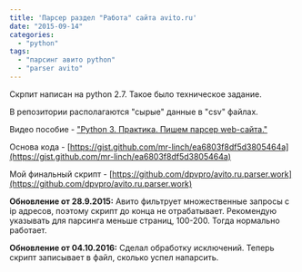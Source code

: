 ```yaml
---
title: 'Парсер раздел "Работа" сайта avito.ru'
date: "2015-09-14"
categories:
  - "python"
tags:
  - "парсинг авито python"
  - "parser avito"
---
```


<!--more-->

Скрпит написан на python 2.7. Такое было техническое задание.

В репозитории располагаются "сырые" данные в "csv" файлах.

Видео пособие - ["Python 3. Практика. Пишем парсер web-caйта."](https://www.youtube.com/watch?v=KPXPr-KS-qk)

Основа кода - [https://gist.github.com/mr-linch/ea6803f8df5d3805464a](https://gist.github.com/mr-linch/ea6803f8df5d3805464a)

Мой финальный скрипт - [https://github.com/dpvpro/avito.ru.parser.work](https://github.com/dpvpro/avito.ru.parser.work)

**Обновление от 28.9.2015:** Авито фильтрует множественные запросы с ip адресов, поэтому скрипт до конца не отрабатывает.
Рекомендую указывать для парсинга меньше страниц, 100-200. Тогда нормально работает.

**Обновление от 04.10.2016:** Сделал обработку исключений. Теперь скрипт записывает в файл, сколько успел напарсить.
